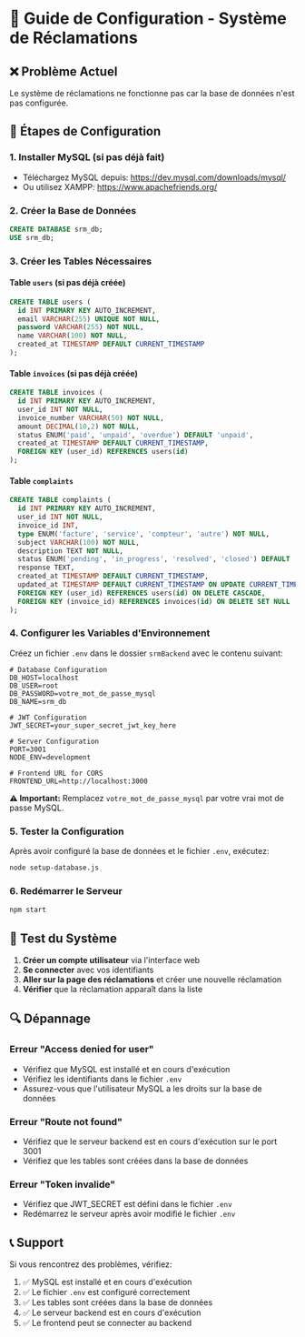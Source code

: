 # 🚀 Guide de Configuration - Système de Réclamations

## ❌ Problème Actuel
Le système de réclamations ne fonctionne pas car la base de données n'est pas configurée.

## 🔧 Étapes de Configuration

### 1. Installer MySQL (si pas déjà fait)
- Téléchargez MySQL depuis: https://dev.mysql.com/downloads/mysql/
- Ou utilisez XAMPP: https://www.apachefriends.org/

### 2. Créer la Base de Données
```sql
CREATE DATABASE srm_db;
USE srm_db;
```

### 3. Créer les Tables Nécessaires

#### Table `users` (si pas déjà créée)
```sql
CREATE TABLE users (
  id INT PRIMARY KEY AUTO_INCREMENT,
  email VARCHAR(255) UNIQUE NOT NULL,
  password VARCHAR(255) NOT NULL,
  name VARCHAR(100) NOT NULL,
  created_at TIMESTAMP DEFAULT CURRENT_TIMESTAMP
);
```

#### Table `invoices` (si pas déjà créée)
```sql
CREATE TABLE invoices (
  id INT PRIMARY KEY AUTO_INCREMENT,
  user_id INT NOT NULL,
  invoice_number VARCHAR(50) NOT NULL,
  amount DECIMAL(10,2) NOT NULL,
  status ENUM('paid', 'unpaid', 'overdue') DEFAULT 'unpaid',
  created_at TIMESTAMP DEFAULT CURRENT_TIMESTAMP,
  FOREIGN KEY (user_id) REFERENCES users(id)
);
```

#### Table `complaints`
```sql
CREATE TABLE complaints (
  id INT PRIMARY KEY AUTO_INCREMENT,
  user_id INT NOT NULL,
  invoice_id INT,
  type ENUM('facture', 'service', 'compteur', 'autre') NOT NULL,
  subject VARCHAR(100) NOT NULL,
  description TEXT NOT NULL,
  status ENUM('pending', 'in_progress', 'resolved', 'closed') DEFAULT 'pending',
  response TEXT,
  created_at TIMESTAMP DEFAULT CURRENT_TIMESTAMP,
  updated_at TIMESTAMP DEFAULT CURRENT_TIMESTAMP ON UPDATE CURRENT_TIMESTAMP,
  FOREIGN KEY (user_id) REFERENCES users(id) ON DELETE CASCADE,
  FOREIGN KEY (invoice_id) REFERENCES invoices(id) ON DELETE SET NULL
);
```

### 4. Configurer les Variables d'Environnement

Créez un fichier `.env` dans le dossier `srmBackend` avec le contenu suivant:

```env
# Database Configuration
DB_HOST=localhost
DB_USER=root
DB_PASSWORD=votre_mot_de_passe_mysql
DB_NAME=srm_db

# JWT Configuration
JWT_SECRET=your_super_secret_jwt_key_here

# Server Configuration
PORT=3001
NODE_ENV=development

# Frontend URL for CORS
FRONTEND_URL=http://localhost:3000
```

**⚠️ Important:** Remplacez `votre_mot_de_passe_mysql` par votre vrai mot de passe MySQL.

### 5. Tester la Configuration

Après avoir configuré la base de données et le fichier `.env`, exécutez:

```bash
node setup-database.js
```

### 6. Redémarrer le Serveur

```bash
npm start
```

## 🧪 Test du Système

1. **Créer un compte utilisateur** via l'interface web
2. **Se connecter** avec vos identifiants
3. **Aller sur la page des réclamations** et créer une nouvelle réclamation
4. **Vérifier** que la réclamation apparaît dans la liste

## 🔍 Dépannage

### Erreur "Access denied for user"
- Vérifiez que MySQL est installé et en cours d'exécution
- Vérifiez les identifiants dans le fichier `.env`
- Assurez-vous que l'utilisateur MySQL a les droits sur la base de données

### Erreur "Route not found"
- Vérifiez que le serveur backend est en cours d'exécution sur le port 3001
- Vérifiez que les tables sont créées dans la base de données

### Erreur "Token invalide"
- Vérifiez que JWT_SECRET est défini dans le fichier `.env`
- Redémarrez le serveur après avoir modifié le fichier `.env`

## 📞 Support

Si vous rencontrez des problèmes, vérifiez:
1. ✅ MySQL est installé et en cours d'exécution
2. ✅ Le fichier `.env` est configuré correctement
3. ✅ Les tables sont créées dans la base de données
4. ✅ Le serveur backend est en cours d'exécution
5. ✅ Le frontend peut se connecter au backend 